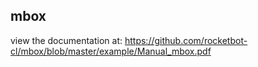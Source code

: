 ## mbox

 view the documentation at: https://github.com/rocketbot-cl/mbox/blob/master/example/Manual_mbox.pdf